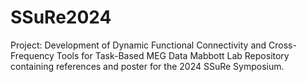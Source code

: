 # SSuRe2024

Project: Development of Dynamic Functional Connectivity and Cross-Frequency Tools for Task-Based MEG Data
Mabbott Lab 
Repository containing references and poster for the 2024 SSuRe Symposium. 

